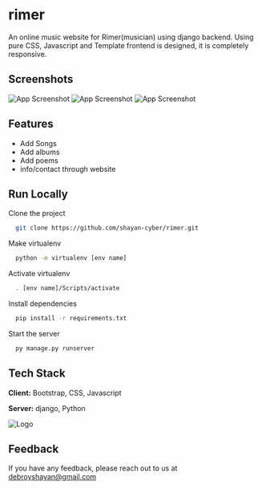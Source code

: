 
# rimer

An online music website for Rimer(musician) using django backend.
Using pure CSS, Javascript and Template frontend is designed, it is completely responsive.

## Screenshots

![App Screenshot](https://i.imgur.com/HWvxUZU.png)
![App Screenshot](https://i.imgur.com/Z475SkK.png)
![App Screenshot](https://i.imgur.com/DEY1WbQ.png)

  
## Features

- Add Songs
- Add albums
- Add poems
- info/contact through website

  
## Run Locally

Clone the project

```bash
  git clone https://github.com/shayan-cyber/rimer.git
```

Make virtualenv

```bash
  python -m virtualenv [env name]
```
Activate virtualenv

```bash
  . [env name]/Scripts/activate
```

Install dependencies

```bash
  pip install -r requirements.txt
```

Start the server

```bash
  py manage.py runserver
```

  
## Tech Stack

**Client:** Bootstrap, CSS, Javascript

**Server:** django, Python

  
![Logo](https://i.imgur.com/d3YLm1V.png)

    
## Feedback

If you have any feedback, please reach out to us at debroyshayan@gmail.com

  
